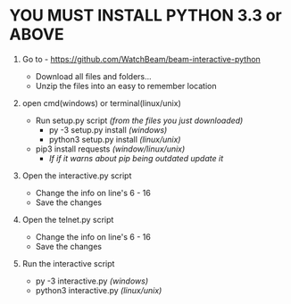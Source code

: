 # YOU MUST INSTALL PYTHON 3.3 or ABOVE

1. Go to - https://github.com/WatchBeam/beam-interactive-python
    * Download all files and folders... 
    * Unzip the files into an easy to remember location

2. open cmd(windows) or terminal(linux/unix)
    * Run setup.py script _(from the files you just downloaded)_
        * py -3 setup.py install _(windows)_
        * python3 setup.py install _(linux/unix)_
    * pip3 install requests _(window/linux/unix)_
        * _If if it warns about pip being outdated update it_

3. Open the interactive.py script
   * Change the info on line's 6 - 16
   * Save the changes

4. Open the telnet.py script
   * Change the info on line's 6 - 16
   * Save the changes

5. Run the interactive script
   * py -3 interactive.py _(windows)_
   * python3 interactive.py _(linux/unix)_


